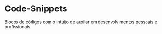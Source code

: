 # Code-Snippets
Blocos de códigos com o intuito de auxilar em desenvolvimentos pessoais e profissionais
